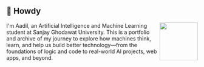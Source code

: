 
## 👋 Howdy
[<img src="https://www.kindpng.com/picc/m/587-5879917_image-of-sleepy-todoroki-pin-badge-sleepy-todoroki.png" align="right" width="100">](https://github.com/snoozescript)
I'm Aadil, an Artificial Intelligence and Machine Learning student at Sanjay Ghodawat University. This is a portfolio and archive of my journey to explore how machines think, learn, and help us build better technology—from the foundations of logic and code to real-world AI projects, web apps, and beyond.

<!-- 
## 📬 Connect with Me
- **💼 LinkedIn** – https://www.linkedin.com/in/aadilinamdar27/
- **🌐 Portfolio** – https://aadil.dev/ *(update if needed)*
- **📄 Resume** – [Resume PDF](https://aadil.dev/resume.pdf)
- **✉️ Email** – aadil@example.com
- 🚀 Always open to internships, collaborations, and building cool stuff together

## 💻 Tech Stack
<div style="display: flex; flex-wrap: wrap;">
  <a href="https://github.com/aadil-inamdar" alt="Aadil's GitHub Stats" style="margin: 5px;">
    <img height="200em" src="https://github-readme-stats.vercel.app/api?username=aadil-inamdar&count_private=true&show_icons=true&hide_border=false&border_color=fff&border_radius=5&bg_color=222222&title_color=ebedf0&icon_color=2f96c0&text_color=d8c787" />
  </a>
  <a href="https://github.com/aadil-inamdar" alt="Top Languages" style="margin: 5px;">
    <img height="200em" src="https://github-readme-stats.vercel.app/api/top-langs/?username=aadil-inamdar&layout=compact&langs_count=10&border_color=fff&border_radius=5&bg_color=222222&title_color=ebedf0&text_color=D8C787" />
  </a>
</div>


-->

